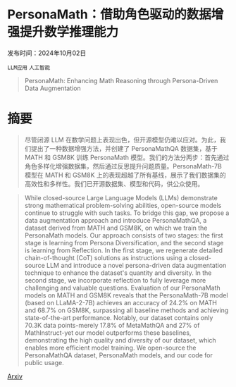 # PersonaMath：借助角色驱动的数据增强提升数学推理能力

发布时间：2024年10月02日

`LLM应用` `人工智能`

> PersonaMath: Enhancing Math Reasoning through Persona-Driven Data Augmentation

# 摘要

> 尽管闭源 LLM 在数学问题上表现出色，但开源模型仍难以应对。为此，我们提出了一种数据增强方法，并创建了 PersonaMathQA 数据集，基于 MATH 和 GSM8K 训练 PersonaMath 模型。我们的方法分两步：首先通过角色多样化增强数据集，然后通过反思提升问题质量。PersonaMath-7B 模型在 MATH 和 GSM8K 上的表现超越了所有基线，展示了我们数据集的高效性和多样性。我们已开源数据集、模型和代码，供公众使用。

> While closed-source Large Language Models (LLMs) demonstrate strong mathematical problem-solving abilities, open-source models continue to struggle with such tasks. To bridge this gap, we propose a data augmentation approach and introduce PersonaMathQA, a dataset derived from MATH and GSM8K, on which we train the PersonaMath models. Our approach consists of two stages: the first stage is learning from Persona Diversification, and the second stage is learning from Reflection. In the first stage, we regenerate detailed chain-of-thought (CoT) solutions as instructions using a closed-source LLM and introduce a novel persona-driven data augmentation technique to enhance the dataset's quantity and diversity. In the second stage, we incorporate reflection to fully leverage more challenging and valuable questions. Evaluation of our PersonaMath models on MATH and GSM8K reveals that the PersonaMath-7B model (based on LLaMA-2-7B) achieves an accuracy of 24.2% on MATH and 68.7% on GSM8K, surpassing all baseline methods and achieving state-of-the-art performance. Notably, our dataset contains only 70.3K data points-merely 17.8% of MetaMathQA and 27% of MathInstruct-yet our model outperforms these baselines, demonstrating the high quality and diversity of our dataset, which enables more efficient model training. We open-source the PersonaMathQA dataset, PersonaMath models, and our code for public usage.

[Arxiv](https://arxiv.org/abs/2410.01504)